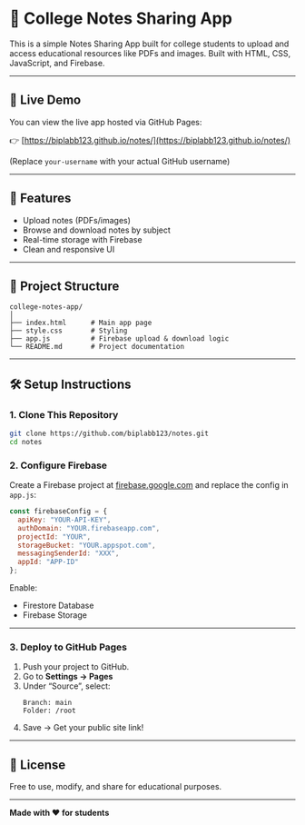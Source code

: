 # 📘 College Notes Sharing App

This is a simple Notes Sharing App built for college students to upload and access educational resources like PDFs and images. Built with HTML, CSS, JavaScript, and Firebase.

---

## 🚀 Live Demo

You can view the live app hosted via GitHub Pages:

👉 [https://biplabb123.github.io/notes/](https://biplabb123.github.io/notes/)

(Replace `your-username` with your actual GitHub username)

---

## 🔧 Features

- Upload notes (PDFs/images)
- Browse and download notes by subject
- Real-time storage with Firebase
- Clean and responsive UI

---

## 📁 Project Structure

```
college-notes-app/
│
├── index.html      # Main app page
├── style.css       # Styling
├── app.js          # Firebase upload & download logic
└── README.md       # Project documentation
```

---

## 🛠️ Setup Instructions

### 1. Clone This Repository

```bash
git clone https://github.com/biplabb123/notes.git
cd notes
```

### 2. Configure Firebase

Create a Firebase project at [firebase.google.com](https://firebase.google.com) and replace the config in `app.js`:

```js
const firebaseConfig = {
  apiKey: "YOUR-API-KEY",
  authDomain: "YOUR.firebaseapp.com",
  projectId: "YOUR",
  storageBucket: "YOUR.appspot.com",
  messagingSenderId: "XXX",
  appId: "APP-ID"
};
```

Enable:
- Firestore Database
- Firebase Storage

---

### 3. Deploy to GitHub Pages

1. Push your project to GitHub.
2. Go to **Settings → Pages**
3. Under “Source”, select:
   ```
   Branch: main
   Folder: /root
   ```
4. Save → Get your public site link!

---

## 📜 License

Free to use, modify, and share for educational purposes.

---

**Made with ❤️ for students**
